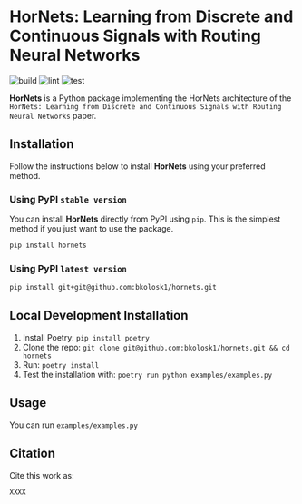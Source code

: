 # HorNets: Learning from Discrete and Continuous Signals with Routing Neural Networks

![build](https://github.com/bkolosk1/hornets/actions/workflows/python-install.yml/badge.svg)  ![lint](https://github.com/bkolosk1/hornets/actions/workflows/lint.yml/badge.svg) ![test](https://github.com/bkolosk1/hornets/actions/workflows/pytest.yml/badge.svg)



**HorNets** is a Python package implementing the HorNets architecture of the ``HorNets: Learning from Discrete and Continuous Signals with Routing Neural Networks`` paper.

## Installation

Follow the instructions below to install **HorNets** using your preferred method.

### Using PyPI ``stable version``

You can install **HorNets** directly from PyPI using `pip`. This is the simplest method if you just want to use the package.

```bash
pip install hornets
```

### Using PyPI ``latest version``

```bash
pip install git+git@github.com:bkolosk1/hornets.git
```

## Local Development Installation

1. Install Poetry: `pip install poetry`  
2. Clone the repo: `git clone git@github.com:bkolosk1/hornets.git && cd hornets`  
3. Run: `poetry install`
4. Test the installation with: `poetry run python examples/examples.py`


## Usage


You can run `examples/examples.py` 



## Citation



Cite this work as:

```
XXXX 
```
